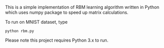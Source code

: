 This is a simple implementation of RBM learning algorithm written in Python which uses numpy package to speed up matrix calculations.

To run on MNIST dataset, type

`python rbm.py`

Please note this project requires Python 3.x to run.
